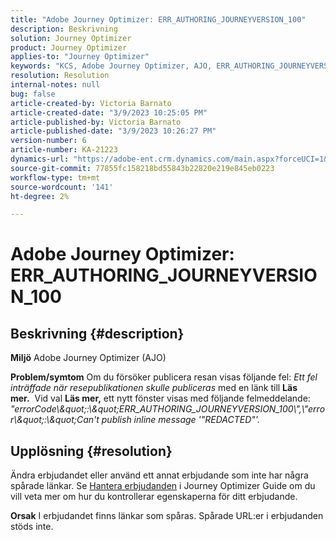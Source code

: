 ```yaml
---
title: "Adobe Journey Optimizer: ERR_AUTHORING_JOURNEYVERSION_100"
description: Beskrivning
solution: Journey Optimizer
product: Journey Optimizer
applies-to: "Journey Optimizer"
keywords: "KCS, Adobe Journey Optimizer, AJO, ERR_AUTHORING_JOURNEYVERSION_100, publicera resa"
resolution: Resolution
internal-notes: null
bug: false
article-created-by: Victoria Barnato
article-created-date: "3/9/2023 10:25:05 PM"
article-published-by: Victoria Barnato
article-published-date: "3/9/2023 10:26:27 PM"
version-number: 6
article-number: KA-21223
dynamics-url: "https://adobe-ent.crm.dynamics.com/main.aspx?forceUCI=1&pagetype=entityrecord&etn=knowledgearticle&id=4597683b-c9be-ed11-83ff-6045bd006d92"
source-git-commit: 77855fc158218bd55843b22820e219e845eb0223
workflow-type: tm+mt
source-wordcount: '141'
ht-degree: 2%

---
```


# Adobe Journey Optimizer: ERR_AUTHORING_JOURNEYVERSION_100

## Beskrivning {#description}

<b>Miljö</b>
Adobe Journey Optimizer (AJO)


<b>Problem/symtom</b>
Om du försöker publicera resan visas följande fel: *Ett fel inträffade när resepublikationen skulle publiceras* med en länk till <b>Läs mer.</b>  Vid val <b>Läs mer,</b> ett nytt fönster visas med följande felmeddelande:
*&quot;errorCode\\\&quot;:\\\&quot;ERR_AUTHORING_JOURNEYVERSION_100\\&quot;,\\&quot;error\\\&quot;:\\\&quot;Can&#39;t publish inline message &#39;&quot;REDACTED&quot;&#39;.*

## Upplösning {#resolution}


Ändra erbjudandet eller använd ett annat erbjudande som inte har några spårade länkar. Se [Hantera erbjudanden](https://experienceleague.adobe.com/docs/journey-optimizer/using/offer-decisioning/managing-offers-in-the-offer-library/configure-offers/creating-personalized-offers.html?lang=en#offer-list) i Journey Optimizer Guide om du vill veta mer om hur du kontrollerar egenskaperna för ditt erbjudande.


<b>Orsak</b>
I erbjudandet finns länkar som spåras. Spårade URL:er i erbjudanden stöds inte.
